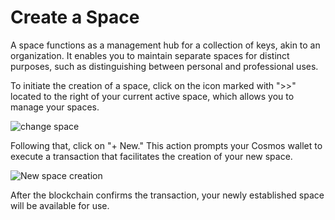 ﻿---
sidebar_position: 5
---

# Create a Space

A space functions as a management hub for a collection of keys, akin to an organization. It enables you to maintain separate spaces for distinct purposes, such as distinguishing between personal and professional uses.

To initiate the creation of a space, click on the icon marked with ">>" located to the right of your current active space, which allows you to manage your spaces. 

![change space](https://i.ibb.co/nM1TmJd/Screenshot-2024-02-15-at-19-48-32.png)

Following that, click on "+ New." This action prompts your Cosmos wallet to execute a transaction that facilitates the creation of your new space.

![New space creation](https://i.ibb.co/9Hqzprg/Screenshot-2024-02-15-at-19-43-54.png)

After the blockchain confirms the transaction, your newly established space will be available for use.